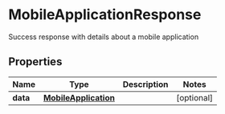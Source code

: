 

# MobileApplicationResponse

Success response with details about a mobile application

## Properties

Name | Type | Description | Notes
------------ | ------------- | ------------- | -------------
**data** | [**MobileApplication**](MobileApplication.md) |  |  [optional]



